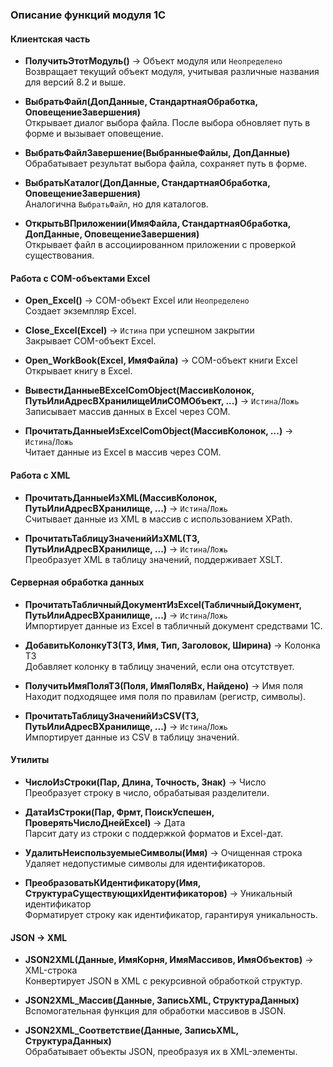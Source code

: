 ### Описание функций модуля 1С

#### Клиентская часть
- **ПолучитьЭтотМодуль()** -> Объект модуля или `Неопределено`  
  Возвращает текущий объект модуля, учитывая различные названия для версий 8.2 и выше.

- **ВыбратьФайл(ДопДанные, СтандартнаяОбработка, ОповещениеЗавершения)**  
  Открывает диалог выбора файла. После выбора обновляет путь в форме и вызывает оповещение.

- **ВыбратьФайлЗавершение(ВыбранныеФайлы, ДопДанные)**  
  Обрабатывает результат выбора файла, сохраняет путь в форме.

- **ВыбратьКаталог(ДопДанные, СтандартнаяОбработка, ОповещениеЗавершения)**  
  Аналогична `ВыбратьФайл`, но для каталогов.

- **ОткрытьВПриложении(ИмяФайла, СтандартнаяОбработка, ДопДанные, ОповещениеЗавершения)**  
  Открывает файл в ассоциированном приложении с проверкой существования.

#### Работа с COM-объектами Excel
- **Open_Excel()** -> COM-объект Excel или `Неопределено`  
  Создает экземпляр Excel.

- **Close_Excel(Excel)** -> `Истина` при успешном закрытии  
  Закрывает COM-объект Excel.

- **Open_WorkBook(Excel, ИмяФайла)** -> COM-объект книги Excel  
  Открывает книгу в Excel.

- **ВывестиДанныеВExcelComObject(МассивКолонок, ПутьИлиАдресВХранилищеИлиCOMОбъект, ...)** -> `Истина`/`Ложь`  
  Записывает массив данных в Excel через COM.

- **ПрочитатьДанныеИзExcelComObject(МассивКолонок, ...)** -> `Истина`/`Ложь`  
  Читает данные из Excel в массив через COM.

#### Работа с XML
- **ПрочитатьДанныеИзXML(МассивКолонок, ПутьИлиАдресВХранилище, ...)** -> `Истина`/`Ложь`  
  Считывает данные из XML в массив с использованием XPath.

- **ПрочитатьТаблицуЗначенийИзXML(ТЗ, ПутьИлиАдресВХранилище, ...)** -> `Истина`/`Ложь`  
  Преобразует XML в таблицу значений, поддерживает XSLT.

#### Серверная обработка данных
- **ПрочитатьТабличныйДокументИзExcel(ТабличныйДокумент, ПутьИлиАдресВХранилище, ...)** -> `Истина`/`Ложь`  
  Импортирует данные из Excel в табличный документ средствами 1С.

- **ДобавитьКолонкуТЗ(ТЗ, Имя, Тип, Заголовок, Ширина)** -> Колонка ТЗ  
  Добавляет колонку в таблицу значений, если она отсутствует.

- **ПолучитьИмяПоляТЗ(Поля, ИмяПоляВх, Найдено)** -> Имя поля  
  Находит подходящее имя поля по правилам (регистр, символы).

- **ПрочитатьТаблицуЗначенийИзCSV(ТЗ, ПутьИлиАдресВХранилище, ...)** -> `Истина`/`Ложь`  
  Импортирует данные из CSV в таблицу значений.

#### Утилиты
- **ЧислоИзСтроки(Пар, Длина, Точность, Знак)** -> Число  
  Преобразует строку в число, обрабатывая разделители.

- **ДатаИзСтроки(Пар, Фрмт, ПоискУспешен, ПроверятьЧислоДнейExcel)** -> Дата  
  Парсит дату из строки с поддержкой форматов и Excel-дат.

- **УдалитьНеиспользуемыеСимволы(Имя)** -> Очищенная строка  
  Удаляет недопустимые символы для идентификаторов.

- **ПреобразоватьКИдентификатору(Имя, СтруктураСуществующихИдентификаторов)** -> Уникальный идентификатор  
  Форматирует строку как идентификатор, гарантируя уникальность.

#### JSON → XML
- **JSON2XML(Данные, ИмяКорня, ИмяМассивов, ИмяОбъектов)** -> XML-строка  
  Конвертирует JSON в XML с рекурсивной обработкой структур.

- **JSON2XML_Массив(Данные, ЗаписьXML, СтруктураДанных)**  
  Вспомогательная функция для обработки массивов в JSON.

- **JSON2XML_Соответствие(Данные, ЗаписьXML, СтруктураДанных)**  
  Обрабатывает объекты JSON, преобразуя их в XML-элементы.
